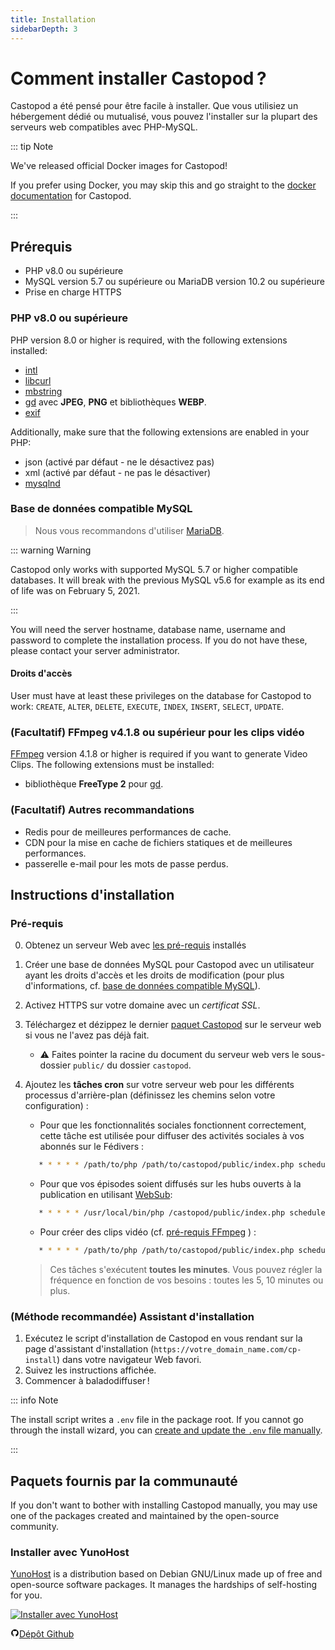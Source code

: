 ```yaml
---
title: Installation
sidebarDepth: 3
---
```


# Comment installer Castopod ?

Castopod a été pensé pour être facile à installer. Que vous utilisiez un
hébergement dédié ou mutualisé, vous pouvez l'installer sur la plupart des
serveurs web compatibles avec PHP-MySQL.

::: tip Note

We've released official Docker images for Castopod!

If you prefer using Docker, you may skip this and go straight to the
[docker documentation](./docker.md) for Castopod.

:::

## Prérequis

- PHP v8.0 ou supérieure
- MySQL version 5.7 ou supérieure ou MariaDB version 10.2 ou supérieure
- Prise en charge HTTPS

### PHP v8.0 ou supérieure

PHP version 8.0 or higher is required, with the following extensions installed:

- [intl](https://www.php.net/manual/fr/intl.requirements.php)
- [libcurl](https://www.php.net/manual/fr/curl.requirements.php)
- [mbstring](https://www.php.net/manual/fr/mbstring.installation.php)
- [gd](https://www.php.net/manual/en/image.installation.php) avec **JPEG**,
  **PNG** et bibliothèques **WEBP**.
- [exif](https://www.php.net/manual/fr/exif.installation.php)

Additionally, make sure that the following extensions are enabled in your PHP:

- json (activé par défaut - ne le désactivez pas)
- xml (activé par défaut - ne pas le désactiver)
- [mysqlnd](https://www.php.net/manual/fr/mysqlnd.install.php)

### Base de données compatible MySQL

> Nous vous recommandons d'utiliser [MariaDB](https://mariadb.org).

::: warning Warning

Castopod only works with supported MySQL 5.7 or higher compatible databases. It
will break with the previous MySQL v5.6 for example as its end of life was on
February 5, 2021.

:::

You will need the server hostname, database name, username and password to
complete the installation process. If you do not have these, please contact your
server administrator.

#### Droits d'accès

User must have at least these privileges on the database for Castopod to work:
`CREATE`, `ALTER`, `DELETE`, `EXECUTE`, `INDEX`, `INSERT`, `SELECT`, `UPDATE`.

### (Facultatif) FFmpeg v4.1.8 ou supérieur pour les clips vidéo

[FFmpeg](https://www.ffmpeg.org/) version 4.1.8 or higher is required if you
want to generate Video Clips. The following extensions must be installed:

- bibliothèque **FreeType 2** pour
  [gd](https://www.php.net/manual/en/image.installation.php).

### (Facultatif) Autres recommandations

- Redis pour de meilleures performances de cache.
- CDN pour la mise en cache de fichiers statiques et de meilleures performances.
- passerelle e-mail pour les mots de passe perdus.

## Instructions d'installation

### Pré-requis

0. Obtenez un serveur Web avec [les pré-requis](#requirements) installés
1. Créer une base de données MySQL pour Castopod avec un utilisateur ayant les
   droits d'accès et les droits de modification (pour plus d'informations, cf.
   [base de données compatible MySQL](#mysql-compatible-database)).
2. Activez HTTPS sur votre domaine avec un _certificat SSL_.
3. Téléchargez et dézippez le dernier [paquet Castopod](https://castopod.org/)
   sur le serveur web si vous ne l'avez pas déjà fait.
   - ⚠️ Faites pointer la racine du document du serveur web vers le sous-dossier
     `public/` du dossier `castopod`.
4. Ajoutez les **tâches cron** sur votre serveur web pour les différents
   processus d'arrière-plan (définissez les chemins selon votre configuration) :

   - Pour que les fonctionnalités sociales fonctionnent correctement, cette
     tâche est utilisée pour diffuser des activités sociales à vos abonnés sur
     le Fédivers :

   ```bash
      * * * * * /path/to/php /path/to/castopod/public/index.php scheduled-activities
   ```

   - Pour que vos épisodes soient diffusés sur les hubs ouverts à la publication
     en utilisant [WebSub](https://en.wikipedia.org/wiki/WebSub):

   ```bash
      * * * * * /usr/local/bin/php /castopod/public/index.php scheduled-websub-publish
   ```

   - Pour créer des clips vidéo (cf.
     [pré-requis FFmpeg](#ffmpeg-v418-or-higher-for-video-clips) ) :

   ```bash
      * * * * * /path/to/php /path/to/castopod/public/index.php scheduled-video-clips
   ```

   > Ces tâches s'exécutent **toutes les minutes**. Vous pouvez régler la
   > fréquence en fonction de vos besoins : toutes les 5, 10 minutes ou plus.

### (Méthode recommandée) Assistant d'installation

1. Exécutez le script d'installation de Castopod en vous rendant sur la page
   d'assistant d'installation (`https://votre_domain_name.com/cp-install`) dans
   votre navigateur Web favori.
2. Suivez les instructions affichée.
3. Commencer à baladodiffuser !

::: info Note

The install script writes a `.env` file in the package root. If you cannot go
through the install wizard, you can
[create and update the `.env` file manually](#alternative-manual-configuration).

:::

## Paquets fournis par la communauté

If you don't want to bother with installing Castopod manually, you may use one
of the packages created and maintained by the open-source community.

### Installer avec YunoHost

[YunoHost](https://yunohost.org/) is a distribution based on Debian GNU/Linux
made up of free and open-source software packages. It manages the hardships of
self-hosting for you.

<div class="flex flex-wrap items-center gap-4">

<a href="https://install-app.yunohost.org/?app=castopod" target="_blank" rel="noopener noreferrer">
   <img src="https://install-app.yunohost.org/install-with-yunohost.svg" alt="Installer avec YunoHost" class="align-middle" />
</a>

<a href="https://github.com/YunoHost-Apps/castopod_ynh" target="_blank" rel="noopener noreferrer" class="inline-flex items-center px-4 py-[.3rem] mx-auto font-semibold text-center text-black rounded-md gap-x-1 border-2 border-solid border-[#333] hover:no-underline hover:bg-gray-100"><svg
   xmlns="http://www.w3.org/2000/svg" viewBox="0 0 24 24" width="1em" height="1em"
   class="text-xl"><path fill="none" d="M0 0h24v24H0z"/><path d="M12 2A10 10 0 0 0 2 12a10 10 0 0 0 6.84 9.49c.5.09.69-.21.69-.48l-.02-1.86c-2.51.46-3.16-.61-3.36-1.18-.11-.28-.6-1.17-1.02-1.4-.35-.2-.85-.66-.02-.67.79-.01 1.35.72 1.54 1.02.9 1.52 2.34 1.1 2.91.83a2.1 2.1 0 0 1 .64-1.34c-2.22-.25-4.55-1.11-4.55-4.94A3.9 3.9 0 0 1 6.68 8.8a3.6 3.6 0 0 1 .1-2.65s.83-.27 2.75 1.02a9.28 9.28 0 0 1 2.5-.34c.85 0 1.7.12 2.5.34 1.9-1.3 2.75-1.02 2.75-1.02.54 1.37.2 2.4.1 2.65.63.7 1.02 1.58 1.02 2.68 0 3.84-2.34 4.7-4.56 4.94.36.31.67.91.67 1.85l-.01 2.75c0 .26.19.58.69.48A10.02 10.02 0 0 0 22 12 10 10 0 0 0 12 2z"/></svg>Dépôt
Github</a>

</div>
